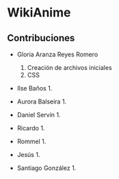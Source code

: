 # WikiAnime

## Contribuciones

- Gloria Aranza Reyes Romero
    1. Creación de archivos iniciales
    2. CSS

- Ilse Baños
    1. 

- Aurora Balseira
    1. 

- Daniel Servín
    1. 

- Ricardo
    1. 
 
 - Rommel
    1. 

- Jesús
    1. 

- Santiago González
    1. 
